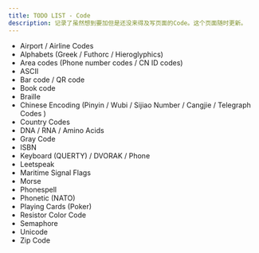 ```yaml
---
title: TODO LIST - Code
description: 记录了虽然想到要加但是还没来得及写页面的Code。这个页面随时更新。
---
```


- Airport / Airline Codes
- Alphabets (Greek / Futhorc / Hieroglyphics)
- Area codes (Phone number codes / CN ID codes)
- ASCII
- Bar code / QR code
- Book code
- Braille
- Chinese Encoding (Pinyin / Wubi / Sijiao Number / Cangjie / Telegraph Codes )
- Country Codes
- DNA / RNA / Amino Acids
- Gray Code
- ISBN
- Keyboard (QUERTY) / DVORAK / Phone
- Leetspeak
- Maritime Signal Flags
- Morse
- Phonespell
- Phonetic (NATO)
- Playing Cards (Poker)
- Resistor Color Code
- Semaphore
- Unicode
- Zip Code
